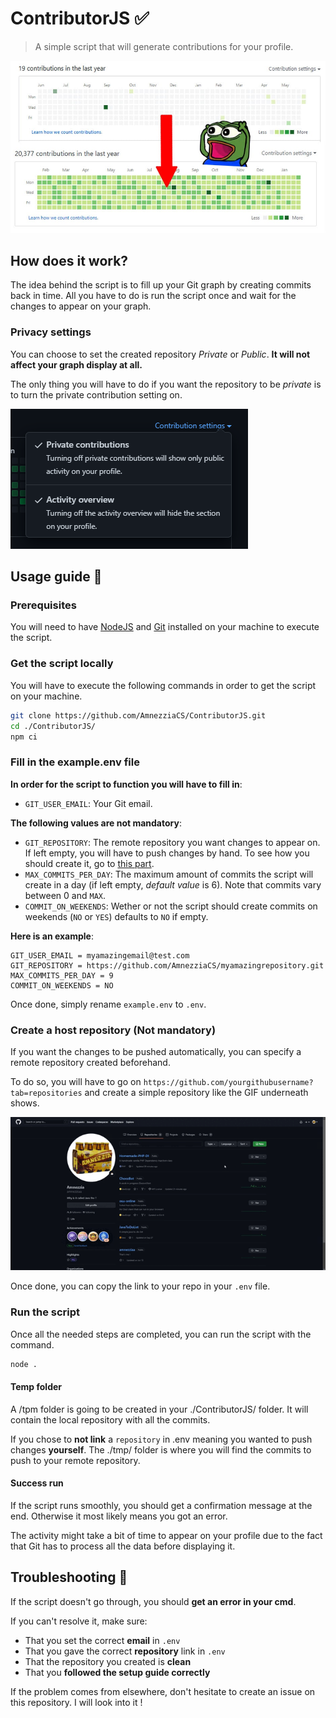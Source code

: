 # ContributorJS ✅

> A simple script that will generate contributions for your profile.

![Before / after graph](./medias/beforeafter.jpg)

## How does it work?

The idea behind the script is to fill up your Git graph by creating commits back in time. All you have to do is run the script once and wait for the changes to appear on your graph.

### Privacy settings

You can choose to set the created repository _Private_ or _Public_. **It will not affect your graph display at all.**

The only thing you will have to do if you want the repository to be _private_ is to turn the private contribution setting on.

![Private contribution setting](./medias/privatecontribution.png)

## Usage guide 🚀

### Prerequisites

You will need to have [NodeJS](https://nodejs.org/en/) and [Git](https://git-scm.com/) installed on your machine to execute the script.

### Get the script locally

You will have to execute the following commands in order to get the script on your machine.

```sh
git clone https://github.com/AmnezziaCS/ContributorJS.git
cd ./ContributorJS/
npm ci
```

### Fill in the example.env file

**In order for the script to function you will have to fill in**:

- `GIT_USER_EMAIL`: Your Git email.

**The following values are not mandatory**:

- `GIT_REPOSITORY`: The remote repository you want changes to appear on. If left empty, you will have to push changes by hand. To see how you should create it, go to [this part](#hostRepo).
- `MAX_COMMITS_PER_DAY`: The maximum amount of commits the script will create in a day (if left empty, _default value_ is 6). Note that commits vary between 0 and `MAX`.
- `COMMIT_ON_WEEKENDS`: Wether or not the script should create commits on weekends (`NO` or `YES`) defaults to `NO` if empty.

**Here is an example**:

```.env
GIT_USER_EMAIL = myamazingemail@test.com
GIT_REPOSITORY = https://github.com/AmnezziaCS/myamazingrepository.git
MAX_COMMITS_PER_DAY = 9
COMMIT_ON_WEEKENDS = NO
```

Once done, simply rename `example.env` to `.env`.

### <a name="hostRepo"></a>Create a host repository (Not mandatory)

If you want the changes to be pushed automatically, you can specify a remote repository created beforehand.

To do so, you will have to go on `https://github.com/yourgithubusername?tab=repositories` and create a simple repository like the GIF underneath shows.

![How to create a repository](./medias/createarepo.gif)

Once done, you can copy the link to your repo in your `.env` file.

### Run the script

Once all the needed steps are completed, you can run the script with the command.

```sh
node .
```

#### Temp folder

A /tpm folder is going to be created in your ./ContributorJS/ folder. It will contain the local repository with all the commits.

If you chose to **not link** a `repository` in .env meaning you wanted to push changes **yourself**. The ./tmp/ folder is where you will find the commits to push to your remote repository.

#### Success run

If the script runs smoothly, you should get a confirmation message at the end. Otherwise it most likely means you got an error.

The activity might take a bit of time to appear on your profile due to the fact that Git has to process all the data before displaying it.

## Troubleshooting 🔧

If the script doesn't go through, you should **get an error in your cmd**.

If you can't resolve it, make sure:

- That you set the correct **email** in `.env`
- That you gave the correct **repository** link in `.env`
- That the repository you created is **clean**
- That you **followed the setup guide correctly**

If the problem comes from elsewhere, don't hesitate to create an issue on this repository. I will look into it !
